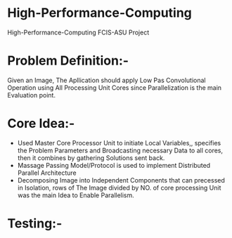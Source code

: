 # High-Performance-Computing
High-Performance-Computing FCIS-ASU Project

# Problem Definition:-
Given an Image, The Apllication should apply Low Pas Convolutional Operation using All Processing Unit Cores since Parallelization is the main Evaluation point.

# Core Idea:-
- Used Master Core Processor Unit to initiate Local Variables,, specifies the Problem Parameters and Broadcasting necessary Data to all cores, then it combines by gathering Solutions sent back. 
- Massage Passing Model/Protocol is used to implement Distributed Parallel Architecture
- Decomposing Image into Independent Components that can precessed in Isolation, rows of The Image divided by NO. of core processing Unit was the main Idea to Enable Parallelism.

# Testing:-
